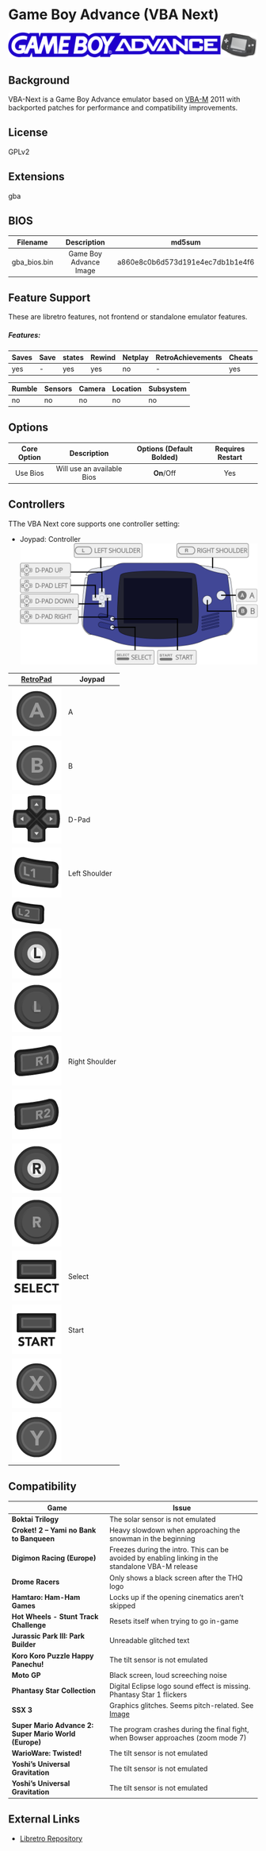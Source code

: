 # Game Boy Advance (VBA Next)

![Game Boy Advance_banner](images/Banners/Game-Boy-Advance_banner.png)

## Background
VBA-Next is a Game Boy Advance emulator based on [VBA-M](https://wiki.libretro.com/index.php?title=VBA-M) 2011 with backported patches for performance and compatibility improvements.
## License
GPLv2
## Extensions
gba
## BIOS

|   Filename    |    Description        |              md5sum              |
|:-------------:|:---------------------:|:--------------------------------:|
|gba_bios.bin   |Game Boy Advance Image | a860e8c0b6d573d191e4ec7db1b1e4f6 |

## Feature Support
These are libretro features, not frontend or standalone emulator features.

##### Features:
| Saves | Save | states | Rewind | Netplay | RetroAchievements | Cheats | Controllers |
|-------|------|--------|--------|---------|-------------------|--------|-------------|
| yes   |   -  |   yes  |  yes   |   no    |         -         |   yes  |      no     |

| Rumble | Sensors | Camera | Location | Subsystem |
|--------|---------|--------|----------|-----------|
|    no  |   no    |   no   |    no    |    no     |

## Options
|   Core Option   |         Description        | Options (Default Bolded) | Requires Restart |
|:---------------:|:--------------------------:|:------------------------:|:----------------:|
| Use Bios        | Will use an available Bios |   **On**/Off             |        Yes       |
## Controllers

TThe VBA Next core supports one controller setting:

* Joypad: Controller
![Game Boy Advance_joypad_diagram](images/Controllers/Game-Boy-Advance_joypad.png)

| [RetroPad](RetroPad)                                           | Joypad |
|----------------------------------------------------------------|--------|
| ![RetroPad_A](images/RetroPad/Retro_A_Round.png)               |    A   |
| ![RetroPad_B](images/RetroPad/Retro_B_Round.png)               |    B   |
| ![RetroPad_Dpad](images/RetroPad/Retro_Dpad.png)               | D-Pad  |
| ![RetroPad_L1](images/RetroPad/Retro_L1.png)                   |Left Shoulder  |
| ![RetroPad_L2](images/RetroPad/Retro_L2_Temp.png)              |        |
| ![RetroPad_L3](images/RetroPad/Retro_L3.png)                   |        |
| ![RetroPad_Left_Stick](images/RetroPad/Retro_Left_Stick.png)   |        |
| ![RetroPad_R1](images/RetroPad/Retro_R1.png)                   |Right Shoulder |
| ![RetroPad_R2](images/RetroPad/Retro_R2.png)                   |        |
| ![RetroPad_R3](images/RetroPad/Retro_R3.png)                   |        |
| ![RetroPad_Right_Stick](images/RetroPad/Retro_Right_Stick.png) |        |
| ![RetroPad_Select](images/RetroPad/Retro_Select.png)           | Select |
| ![RetroPad_Start](images/RetroPad/Retro_Start.png)             | Start  |
| ![RetroPad_X](images/RetroPad/Retro_X_Round.png)               |        |
| ![RetroPad_Y](images/RetroPad/Retro_Y_Round.png)               |        |

## Compatibility

| Game                                  | Issue                          |
|---------------------------------------|--------------------------------|
|**Boktai Trilogy**                     | The solar sensor is not emulated|
|**Croket! 2 – Yami no Bank to Banqueen**|Heavy slowdown when approaching the snowman in the beginning|
|**Digimon Racing (Europe)**            |Freezes during the intro. This can be avoided by enabling linking in the standalone VBA-M release  |
|**Drome Racers**                       |Only shows a black screen after the THQ logo|
|**Hamtaro: Ham-Ham Games**             |Locks up if the opening cinematics aren’t skipped|
|**Hot Wheels - Stunt Track Challenge** |Resets itself when trying to go in-game|
|**Jurassic Park III: Park Builder**    |  	Unreadable glitched text     |
|**Koro Koro Puzzle Happy Panechu!**    |	The tilt sensor is not emulated|
|**Moto GP**                            | Black screen, loud screeching noise|
|**Phantasy Star Collection**           | Digital Eclipse logo sound effect is missing. Phantasy Star 1 flickers |
|**SSX 3**                              |  	Graphics glitches. Seems pitch-related. See [Image](images/Compatibility/VBA-Next_SSX-3.png)  |
|**Super Mario Advance 2: Super Mario World (Europe)** |The program crashes during the final fight, when Bowser approaches (zoom mode 7)  |
|**WarioWare: Twisted!**                |  	The tilt sensor is not emulated   |
|**Yoshi’s Universal Gravitation**      |   The tilt sensor is not emulated   |
|**Yoshi’s Universal Gravitation**      |  	The tilt sensor is not emulated   |
## External Links

* [Libretro Repository](https://github.com/libretro/vba-next)
